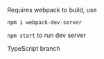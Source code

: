 Requires webpack to build, use 

`npm i webpack-dev-server`

`npm start` to run dev server


TypeScript branch